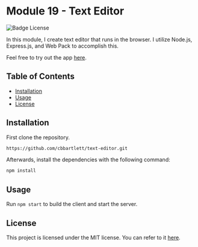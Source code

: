 # Module 19 - Text Editor

![Badge License](https://img.shields.io/badge/License-MIT-yellow.svg?style=for-the-badge)

In this module, I create text editor that runs in the browser. I utilize Node.js, Express.js, and Web Pack to accomplish this.

Feel free to try out the app [here](text-editor-crfs.onrender.com/).

## Table of Contents

- [Installation](#installation)
- [Usage](#usage)
- [License](#license)

## Installation

First clone the repository.

```bash
https://github.com/cbbartlett/text-editor.git
```

Afterwards, install the dependencies with the following command:

```bash
npm install
```

## Usage

Run `npm start` to build the client and start the server.

## License

This project is licensed under the MIT license. You can refer to it [here](/LICENSE).
